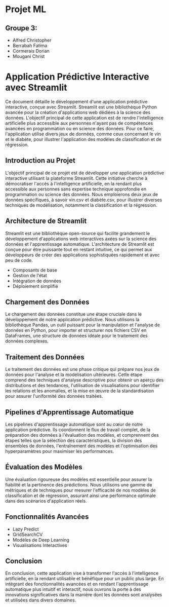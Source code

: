 <h1>Projet ML</h1>
<h2>Groupe 3:</h2>
<ul>
  <li>Alfred Christopher</li>
  <li>Berrabah Fatima</li>
  <li>Cormerais Dorian</li>
  <li>Mougani Christ</li>
</ul>

<h1>Application Prédictive Interactive avec Streamlit</h1>

<p>Ce document détaille le développement d'une application prédictive interactive, conçue avec Streamlit. Streamlit est une bibliothèque Python avancée pour la création d'applications web dédiées à la science des données. L'objectif principal de cette application est de rendre l'intelligence artificielle plus accessible aux personnes n'ayant pas de compétences avancées en programmation ou en science des données. Pour ce faire, l'application utilise divers jeux de données, comme ceux concernant le vin et le diabète, pour illustrer l'application des modèles de classification et de régression.</p>

<h2>Introduction au Projet</h2>
<p>L'objectif principal de ce projet est de développer une application prédictive interactive utilisant la plateforme Streamlit. Cette initiative cherche à démocratiser l'accès à l'intelligence artificielle, en la rendant plus accessible aux personnes sans expertise technique approfondie en programmation ou science des données. Nous emploierons deux jeux de données spécifiques, à savoir vin.csv et diabète.csv, pour illustrer diverses techniques de modélisation, notamment la classification et la régression.</p>

<h2>Architecture de Streamlit</h2>
<p>Streamlit est une bibliothèque open-source qui facilite grandement le développement d'applications web interactives axées sur la science des données et l'apprentissage automatique. L'architecture de Streamlit est conçue pour être puissante tout en restant intuitive, ce qui permet aux développeurs de créer des applications sophistiquées rapidement et avec peu de code.</p>
<ul>
  <li>Composants de base</li>
  <li>Gestion de l'état</li>
  <li>Intégration de données</li>
  <li>Déploiement simplifié</li>
</ul>

<h2>Chargement des Données</h2>
<p>Le chargement des données constitue une étape cruciale dans le développement de notre application prédictive. Nous utilisons la bibliothèque Pandas, un outil puissant pour la manipulation et l'analyse de données en Python, pour importer et structurer nos fichiers CSV en DataFrames, une structure de données idéale pour le traitement des données complexes.</p>

<h2>Traitement des Données</h2>
<p>Le traitement des données est une phase critique qui prépare nos jeux de données pour l'analyse et la modélisation ultérieures. Cette étape comprend des techniques d'analyse descriptive pour obtenir un aperçu des distributions et des tendances, l'utilisation de visualisations pour identifier les relations et les anomalies, et la mise en œuvre de la standardisation pour assurer l'uniformité des données traitées.</p>

<h2>Pipelines d'Apprentissage Automatique</h2>
<p>Les pipelines d'apprentissage automatique sont au cœur de notre application prédictive. Ils coordonnent le flux de travail complet, de la préparation des données à l'évaluation des modèles, et comprennent des étapes telles que la sélection des caractéristiques, la division des ensembles de données, l'entraînement des modèles et l'optimisation des hyperparamètres pour maximiser les performances.</p>

<h2>Évaluation des Modèles</h2>
<p>Une évaluation rigoureuse des modèles est essentielle pour assurer la fiabilité et la pertinence des prédictions. Nous utilisons une gamme de métriques et de techniques pour mesurer l'efficacité de nos modèles de classification et de régression, assurant ainsi une performance optimale dans des scénarios d'application réels.</p>

<h2>Fonctionnalités Avancées</h2>
<ul>
  <li>Lazy Predict</li>
  <li>GridSearchCV</li>
  <li>Modèles de Deep Learning</li>
  <li>Visualisations Interactives</li>
</ul>

<h2>Conclusion</h2>
<p>En conclusion, cette application vise à transformer l'accès à l'intelligence artificielle, en la rendant utilisable et bénéfique pour un public plus large. En intégrant des fonctionnalités avancées et en rendant l'apprentissage automatique plus intuitif et interactif, nous ouvrons la porte à des innovations significatives dans la manière dont les données sont analysées et utilisées dans divers domaines.</p>

